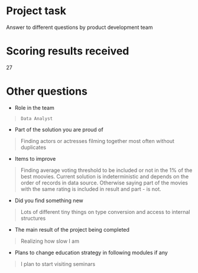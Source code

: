# Project task
Answer to different questions by product development team

# Scoring results received
27

# Other questions
- Role in the team
> `Data Analyst`

- Part of the solution you are proud of
> Finding actors or actresses filming together most often without duplicates

- Items to improve
> Finding average voting threshold to be included or not in the 1% of the best moovies. Current solution is indeterministic and depends on the order of records in data source. Otherwise saying part of the movies with the same rating is included in result and part - is not.

- Did you find something new
> Lots of different tiny things on type conversion and access to internal structures

- The main result of the project being completed
> Realizing how slow I am

- Plans to change education strategy in following modules if any
> I plan to start visiting seminars